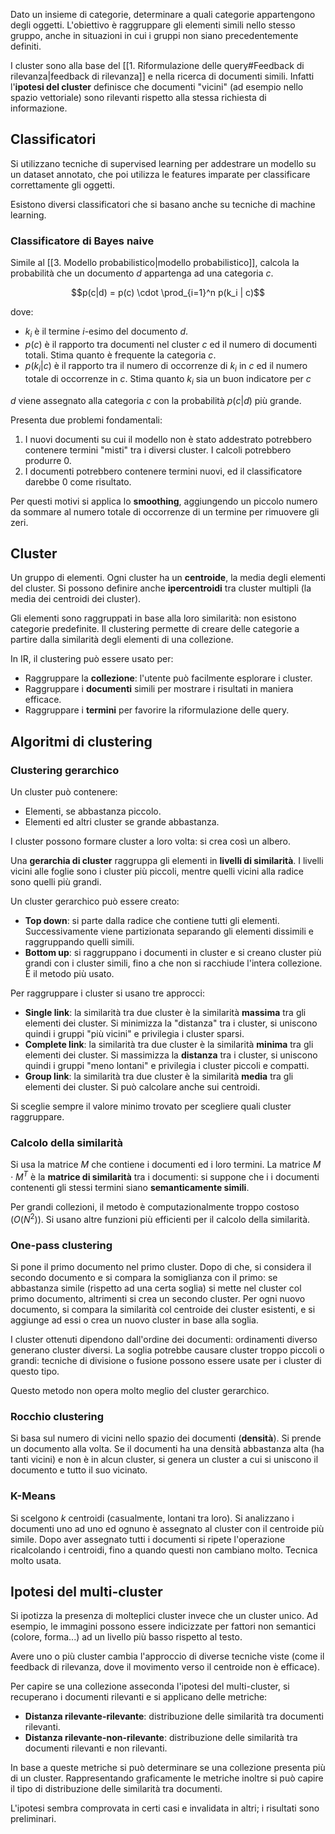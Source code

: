 Dato un insieme di categorie, determinare a quali categorie appartengono degli oggetti.
L'obiettivo è raggruppare gli elementi simili nello stesso gruppo, anche in situazioni in cui i gruppi non siano precedentemente definiti.

I cluster sono alla base del [[1. Riformulazione delle query#Feedback di rilevanza|feedback di rilevanza]] e nella ricerca di documenti simili. Infatti l'**ipotesi del cluster** definisce che documenti "vicini" (ad esempio nello spazio vettoriale) sono rilevanti rispetto alla stessa richiesta di informazione.


## Classificatori

Si utilizzano tecniche di supervised learning per addestrare un modello su un dataset annotato, che poi utilizza le features imparate per classificare correttamente gli oggetti.

Esistono diversi classificatori che si basano anche su tecniche di machine learning.

### Classificatore di Bayes naive
Simile al [[3. Modello probabilistico|modello probabilistico]], calcola la probabilità che un documento $d$ appartenga ad una categoria $c$.

$$p(c|d) = p(c) \cdot \prod_{i=1}^n p(k_i | c)$$

dove:
- $k_i$ è il termine $i$-esimo del documento $d$.
- $p(c)$ è il rapporto tra documenti nel cluster $c$ ed il numero di documenti totali. Stima quanto è frequente la categoria $c$.
- $p(k_i|c)$ è il rapporto tra il numero di occorrenze di $k_i$ in $c$ ed il numero totale di occorrenze in $c$. Stima quanto $k_i$ sia un buon indicatore per $c$

$d$ viene assegnato alla categoria $c$ con la probabilità $p(c|d)$ più grande.

Presenta due problemi fondamentali:
1. I nuovi documenti su cui il modello non è stato addestrato potrebbero contenere termini "misti" tra i diversi cluster. I calcoli potrebbero produrre 0.
2. I documenti potrebbero contenere termini nuovi, ed il classificatore darebbe 0 come risultato.

Per questi motivi si applica lo **smoothing**, aggiungendo un piccolo numero da sommare al numero totale di occorrenze di un termine per rimuovere gli zeri.

## Cluster

Un gruppo di elementi. Ogni cluster ha un **centroide**, la media degli elementi del cluster. Si possono definire anche **ipercentroidi** tra cluster multipli (la media dei centroidi dei cluster).

Gli elementi sono raggruppati in base alla loro similarità: non esistono categorie predefinite. Il clustering permette di creare delle categorie a partire dalla similarità degli elementi di una collezione.

In IR, il clustering può essere usato per:
- Raggruppare la **collezione**: l'utente può facilmente esplorare i cluster.
- Raggruppare i **documenti** simili per mostrare i risultati in maniera efficace.
- Raggruppare i **termini** per favorire la riformulazione delle query.

## Algoritmi di clustering

### Clustering gerarchico
Un cluster può contenere:
- Elementi, se abbastanza piccolo.
- Elementi ed altri cluster se grande abbastanza.

I cluster possono formare cluster a loro volta: si crea così un albero.

Una **gerarchia di cluster** raggruppa gli elementi in **livelli di similarità**. I livelli vicini alle foglie sono i cluster più piccoli, mentre quelli vicini alla radice sono quelli più grandi.

Un cluster gerarchico può essere creato:
- **Top down**: si parte dalla radice che contiene tutti gli elementi. Successivamente viene partizionata separando gli elementi dissimili e raggruppando quelli simili.
- **Bottom up**: si raggruppano i documenti in cluster e si creano cluster più grandi con i cluster simili, fino a che non si racchiude l'intera collezione. È il metodo più usato.

Per raggruppare i cluster si usano tre approcci:
- **Single link**: la similarità tra due cluster è la similarità **massima** tra gli elementi dei cluster. Si minimizza la "distanza" tra i cluster, si uniscono quindi i gruppi "più vicini" e privilegia i cluster sparsi.
- **Complete link**: la similarità tra due cluster è la similarità **minima** tra gli elementi dei cluster. Si massimizza la **distanza** tra i cluster, si uniscono quindi i gruppi "meno lontani" e privilegia i cluster piccoli e compatti.
- **Group link**: la similarità tra due cluster è la similarità **media** tra gli elementi dei cluster. Si può calcolare anche sui centroidi.

Si sceglie sempre il valore minimo trovato per scegliere quali cluster raggruppare.

### Calcolo della similarità
Si usa la matrice $M$ che contiene i documenti ed i loro termini. La matrice $M \cdot M^T$ è la **matrice di similarità** tra i documenti: si suppone che i i documenti contenenti gli stessi termini siano **semanticamente simili**. 

Per grandi collezioni, il metodo è computazionalmente troppo costoso ($O(N^2)$). Si usano altre funzioni più efficienti per il calcolo della similarità.


### One-pass clustering

Si pone il primo documento nel primo cluster. Dopo di che, si considera il secondo documento e si compara la somiglianza con il primo: se abbastanza simile (rispetto ad una certa soglia) si mette nel cluster col primo documento, altrimenti si crea un secondo cluster. Per ogni nuovo documento, si compara la similarità col centroide dei cluster esistenti, e si aggiunge ad essi o crea un nuovo cluster in base alla soglia.

I cluster ottenuti dipendono dall'ordine dei documenti: ordinamenti diverso generano cluster diversi. La soglia potrebbe causare cluster troppo piccoli o grandi: tecniche di divisione o fusione possono essere usate per i cluster di questo tipo.

Questo metodo non opera molto meglio del cluster gerarchico.

### Rocchio clustering

Si basa sul numero di vicini nello spazio dei documenti (**densità**). 
Si prende un documento alla volta. Se il documenti ha una densità abbastanza alta (ha tanti vicini) e non è in alcun cluster, si genera un cluster a cui si uniscono il documento e tutto il suo vicinato.

### K-Means
Si scelgono $k$ centroidi (casualmente, lontani tra loro). Si analizzano i documenti uno ad uno ed ognuno è assegnato al cluster con il centroide più simile.
Dopo aver assegnato tutti i documenti si ripete l'operazione ricalcolando i centroidi, fino a quando questi non cambiano molto. Tecnica molto usata.

## Ipotesi del multi-cluster

Si ipotizza la presenza di molteplici cluster invece che un cluster unico. Ad esempio, le immagini possono essere indicizzate per fattori non semantici (colore, forma...) ad un livello più basso rispetto al testo.

Avere uno o più cluster cambia l'approccio di diverse tecniche viste (come il feedback di rilevanza, dove il movimento verso il centroide non è efficace).

Per capire se una collezione asseconda l'ipotesi del multi-cluster, si recuperano i documenti rilevanti e si applicano delle metriche:
- **Distanza rilevante-rilevante**: distribuzione delle similarità tra documenti rilevanti.
- **Distanza rilevante-non-rilevante**: distribuzione delle similarità tra documenti rilevanti e non rilevanti.

In base a queste metriche si può determinare se una collezione presenta più di un cluster.
Rappresentando graficamente le metriche inoltre si può capire il tipo di distribuzione delle similarità tra documenti.

L'ipotesi sembra comprovata in certi casi e invalidata in altri; i risultati sono preliminari.